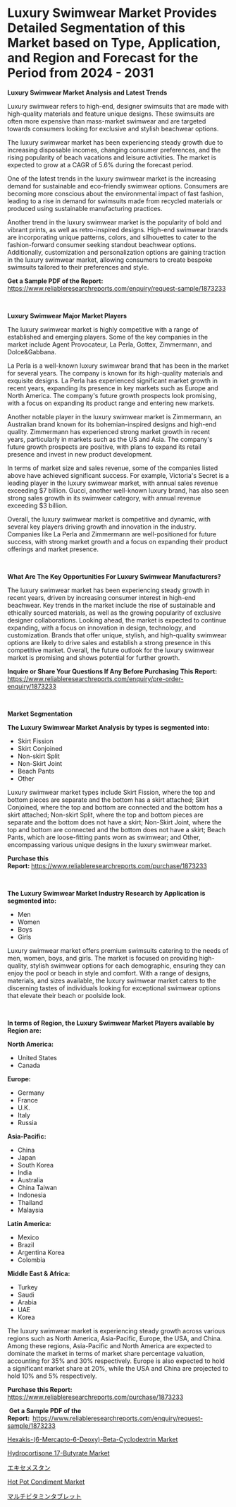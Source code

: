 <p><h1>Luxury Swimwear Market Provides Detailed Segmentation of this Market based on Type, Application, and Region and Forecast for the Period from 2024 - 2031</h1></p><p><strong>Luxury Swimwear Market Analysis and Latest Trends</strong></p>
<p><p>Luxury swimwear refers to high-end, designer swimsuits that are made with high-quality materials and feature unique designs. These swimsuits are often more expensive than mass-market swimwear and are targeted towards consumers looking for exclusive and stylish beachwear options.</p><p>The luxury swimwear market has been experiencing steady growth due to increasing disposable incomes, changing consumer preferences, and the rising popularity of beach vacations and leisure activities. The market is expected to grow at a CAGR of 5.6% during the forecast period.</p><p>One of the latest trends in the luxury swimwear market is the increasing demand for sustainable and eco-friendly swimwear options. Consumers are becoming more conscious about the environmental impact of fast fashion, leading to a rise in demand for swimsuits made from recycled materials or produced using sustainable manufacturing practices.</p><p>Another trend in the luxury swimwear market is the popularity of bold and vibrant prints, as well as retro-inspired designs. High-end swimwear brands are incorporating unique patterns, colors, and silhouettes to cater to the fashion-forward consumer seeking standout beachwear options. Additionally, customization and personalization options are gaining traction in the luxury swimwear market, allowing consumers to create bespoke swimsuits tailored to their preferences and style.</p></p>
<p><strong>Get a Sample PDF of the Report:&nbsp;</strong> <a href="https://www.reliableresearchreports.com/enquiry/request-sample/1873233">https://www.reliableresearchreports.com/enquiry/request-sample/1873233</a></p>
<p>&nbsp;</p>
<p><strong>Luxury Swimwear Major Market Players</strong></p>
<p><p>The luxury swimwear market is highly competitive with a range of established and emerging players. Some of the key companies in the market include Agent Provocateur, La Perla, Gottex, Zimmermann, and Dolce&Gabbana.</p><p>La Perla is a well-known luxury swimwear brand that has been in the market for several years. The company is known for its high-quality materials and exquisite designs. La Perla has experienced significant market growth in recent years, expanding its presence in key markets such as Europe and North America. The company's future growth prospects look promising, with a focus on expanding its product range and entering new markets.</p><p>Another notable player in the luxury swimwear market is Zimmermann, an Australian brand known for its bohemian-inspired designs and high-end quality. Zimmermann has experienced strong market growth in recent years, particularly in markets such as the US and Asia. The company's future growth prospects are positive, with plans to expand its retail presence and invest in new product development.</p><p>In terms of market size and sales revenue, some of the companies listed above have achieved significant success. For example, Victoria's Secret is a leading player in the luxury swimwear market, with annual sales revenue exceeding $7 billion. Gucci, another well-known luxury brand, has also seen strong sales growth in its swimwear category, with annual revenue exceeding $3 billion.</p><p>Overall, the luxury swimwear market is competitive and dynamic, with several key players driving growth and innovation in the industry. Companies like La Perla and Zimmermann are well-positioned for future success, with strong market growth and a focus on expanding their product offerings and market presence.</p></p>
<p>&nbsp;</p>
<p><strong>What Are The Key Opportunities For Luxury Swimwear Manufacturers?</strong></p>
<p><p>The luxury swimwear market has been experiencing steady growth in recent years, driven by increasing consumer interest in high-end beachwear. Key trends in the market include the rise of sustainable and ethically sourced materials, as well as the growing popularity of exclusive designer collaborations. Looking ahead, the market is expected to continue expanding, with a focus on innovation in design, technology, and customization. Brands that offer unique, stylish, and high-quality swimwear options are likely to drive sales and establish a strong presence in this competitive market. Overall, the future outlook for the luxury swimwear market is promising and shows potential for further growth.</p></p>
<p><strong>Inquire or Share Your Questions If Any Before Purchasing This Report:</strong> <a href="https://www.reliableresearchreports.com/enquiry/pre-order-enquiry/1873233">https://www.reliableresearchreports.com/enquiry/pre-order-enquiry/1873233</a></p>
<p>&nbsp;</p>
<p><strong>Market Segmentation</strong></p>
<p><strong>The Luxury Swimwear Market Analysis by types is segmented into:</strong></p>
<p><ul><li>Skirt Fission</li><li>Skirt Conjoined</li><li>Non-skirt Split</li><li>Non-Skirt Joint</li><li>Beach Pants</li><li>Other</li></ul></p>
<p><p>Luxury swimwear market types include Skirt Fission, where the top and bottom pieces are separate and the bottom has a skirt attached; Skirt Conjoined, where the top and bottom are connected and the bottom has a skirt attached; Non-skirt Split, where the top and bottom pieces are separate and the bottom does not have a skirt; Non-Skirt Joint, where the top and bottom are connected and the bottom does not have a skirt; Beach Pants, which are loose-fitting pants worn as swimwear; and Other, encompassing various unique designs in the luxury swimwear market.</p></p>
<p><strong>Purchase this Report:&nbsp;</strong><a href="https://www.reliableresearchreports.com/purchase/1873233">https://www.reliableresearchreports.com/purchase/1873233</a></p>
<p>&nbsp;</p>
<p><strong>The Luxury Swimwear Market Industry Research by Application is segmented into:</strong></p>
<p><ul><li>Men</li><li>Women</li><li>Boys</li><li>Girls</li></ul></p>
<p><p>Luxury swimwear market offers premium swimsuits catering to the needs of men, women, boys, and girls. The market is focused on providing high-quality, stylish swimwear options for each demographic, ensuring they can enjoy the pool or beach in style and comfort. With a range of designs, materials, and sizes available, the luxury swimwear market caters to the discerning tastes of individuals looking for exceptional swimwear options that elevate their beach or poolside look.</p></p>
<p>&nbsp;</p>
<p><strong>In terms of Region, the Luxury Swimwear Market Players available by Region are:</strong></p>
<p>
    <p> <strong> North America: </strong>
        <ul>
            <li>United States</li>
            <li>Canada</li>
        </ul>
        </p> 
    <p> <strong> Europe: </strong>
        <ul>
            <li>Germany</li>
            <li>France</li>
            <li>U.K.</li>
            <li>Italy</li>
            <li>Russia</li>
        </ul>
        </p> 
    <p> <strong> Asia-Pacific: </strong>
        <ul>
            <li>China</li>
            <li>Japan</li>
            <li>South Korea</li>
            <li>India</li>
            <li>Australia</li>
            <li>China Taiwan</li>
            <li>Indonesia</li>
            <li>Thailand</li>
            <li>Malaysia</li>
        </ul>
        </p> 
    <p> <strong> Latin America: </strong>
        <ul>
            <li>Mexico</li>
            <li>Brazil</li>
            <li>Argentina Korea</li>
            <li>Colombia</li>
        </ul>
        </p> 
    <p> <strong> Middle East & Africa: </strong>
        <ul>
            <li>Turkey</li>
            <li>Saudi</li>
            <li>Arabia</li>
            <li>UAE</li>
            <li>Korea</li>
        </ul>
    </p>
    </p>
<p><p>The luxury swimwear market is experiencing steady growth across various regions such as North America, Asia-Pacific, Europe, the USA, and China. Among these regions, Asia-Pacific and North America are expected to dominate the market in terms of market share percentage valuation, accounting for 35% and 30% respectively. Europe is also expected to hold a significant market share at 20%, while the USA and China are projected to hold 10% and 5% respectively.</p></p>
<p><strong>Purchase this Report: </strong><a href="https://www.reliableresearchreports.com/purchase/1873233">https://www.reliableresearchreports.com/purchase/1873233</a></p>
<p>&nbsp;<strong>Get a Sample PDF of the Report:&nbsp;&nbsp;</strong><a href="https://www.reliableresearchreports.com/enquiry/request-sample/1873233">https://www.reliableresearchreports.com/enquiry/request-sample/1873233</a></p>
<p><strong></strong></p>
<p><p><a href="https://issuu.com/reportprime-2/docs/hexakis-6-mercapto-6-deoxy-beta-cyclodextrin-marke">Hexakis-(6-Mercapto-6-Deoxy)-Beta-Cyclodextrin Market</a></p><p><a href="https://issuu.com/reportprime-2/docs/hydrocortisone-17-butyrate-market-size-2030.pptx">Hydrocortisone 17-Butyrate Market</a></p><p><a href="https://github.com/lrlmopnhwd79300/Market-Research-Report-List-1/blob/main/26846323181.md">エキセメスタン</a></p><p><a href="https://github.com/joannagoyvaerts/Market-Research-Report-List-1/blob/main/hot-pot-condiment-market.md">Hot Pot Condiment Market</a></p><p><a href="https://medium.com/@rebekaanderson14/%E3%83%9E%E3%83%AB%E3%83%81%E3%83%93%E3%82%BF%E3%83%9F%E3%83%B3%E8%A3%BD%E5%89%A4%E5%B8%82%E5%A0%B4-%E5%B8%82%E5%A0%B4cagr-%E5%B8%82%E5%A0%B4%E3%83%88%E3%83%AC%E3%83%B3%E3%83%89-%E3%81%8A%E3%82%88%E3%81%B3%E6%88%90%E9%95%B7%E6%88%A6%E7%95%A5%E3%81%AB%E9%96%A2%E3%81%99%E3%82%8B%E6%B4%9E%E5%AF%9F-e1715c5b8e27">マルチビタミンタブレット</a></p></p>